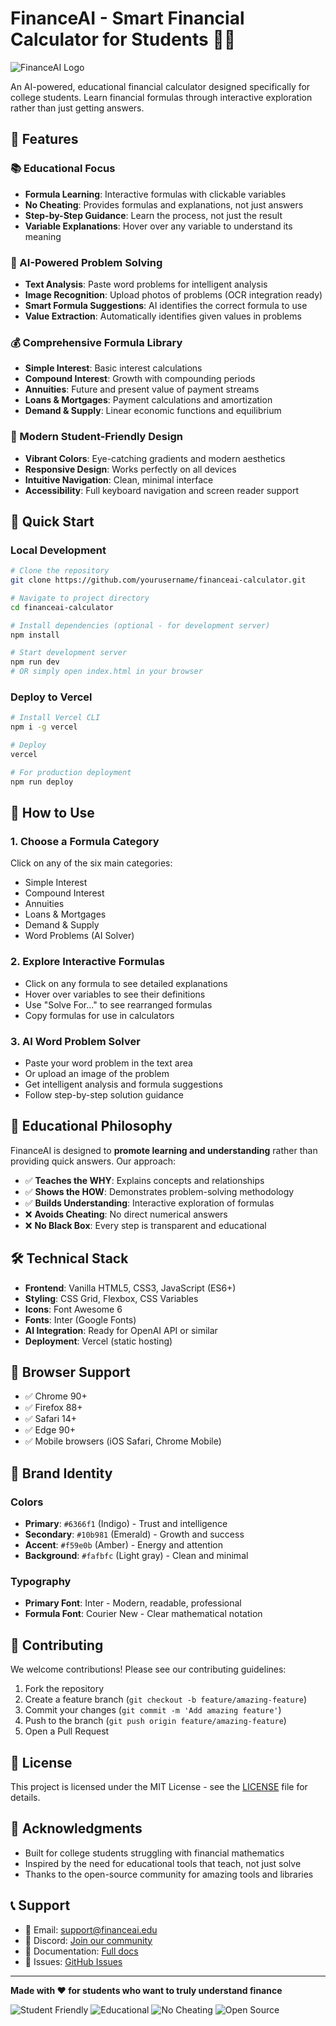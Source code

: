 # FinanceAI - Smart Financial Calculator for Students 🧮✨

![FinanceAI Logo](https://img.shields.io/badge/FinanceAI-Smart%20Calculator-6366f1?style=for-the-badge&logo=calculator)

An AI-powered, educational financial calculator designed specifically for college students. Learn financial formulas through interactive exploration rather than just getting answers.

## 🌟 Features

### 📚 Educational Focus
- **Formula Learning**: Interactive formulas with clickable variables
- **No Cheating**: Provides formulas and explanations, not just answers
- **Step-by-Step Guidance**: Learn the process, not just the result
- **Variable Explanations**: Hover over any variable to understand its meaning

### 🧠 AI-Powered Problem Solving
- **Text Analysis**: Paste word problems for intelligent analysis
- **Image Recognition**: Upload photos of problems (OCR integration ready)
- **Smart Formula Suggestions**: AI identifies the correct formula to use
- **Value Extraction**: Automatically identifies given values in problems

### 💰 Comprehensive Formula Library
- **Simple Interest**: Basic interest calculations
- **Compound Interest**: Growth with compounding periods
- **Annuities**: Future and present value of payment streams
- **Loans & Mortgages**: Payment calculations and amortization
- **Demand & Supply**: Linear economic functions and equilibrium

### 🎨 Modern Student-Friendly Design
- **Vibrant Colors**: Eye-catching gradients and modern aesthetics
- **Responsive Design**: Works perfectly on all devices
- **Intuitive Navigation**: Clean, minimal interface
- **Accessibility**: Full keyboard navigation and screen reader support

## 🚀 Quick Start

### Local Development
```bash
# Clone the repository
git clone https://github.com/yourusername/financeai-calculator.git

# Navigate to project directory
cd financeai-calculator

# Install dependencies (optional - for development server)
npm install

# Start development server
npm run dev
# OR simply open index.html in your browser
```

### Deploy to Vercel
```bash
# Install Vercel CLI
npm i -g vercel

# Deploy
vercel

# For production deployment
npm run deploy
```

## 📖 How to Use

### 1. Choose a Formula Category
Click on any of the six main categories:
- Simple Interest
- Compound Interest  
- Annuities
- Loans & Mortgages
- Demand & Supply
- Word Problems (AI Solver)

### 2. Explore Interactive Formulas
- Click on any formula to see detailed explanations
- Hover over variables to see their definitions
- Use "Solve For..." to see rearranged formulas
- Copy formulas for use in calculators

### 3. AI Word Problem Solver
- Paste your word problem in the text area
- Or upload an image of the problem
- Get intelligent analysis and formula suggestions
- Follow step-by-step solution guidance

## 🎯 Educational Philosophy

FinanceAI is designed to **promote learning and understanding** rather than providing quick answers. Our approach:

- ✅ **Teaches the WHY**: Explains concepts and relationships
- ✅ **Shows the HOW**: Demonstrates problem-solving methodology  
- ✅ **Builds Understanding**: Interactive exploration of formulas
- ❌ **Avoids Cheating**: No direct numerical answers
- ❌ **No Black Box**: Every step is transparent and educational

## 🛠 Technical Stack

- **Frontend**: Vanilla HTML5, CSS3, JavaScript (ES6+)
- **Styling**: CSS Grid, Flexbox, CSS Variables
- **Icons**: Font Awesome 6
- **Fonts**: Inter (Google Fonts)
- **AI Integration**: Ready for OpenAI API or similar
- **Deployment**: Vercel (static hosting)

## 📱 Browser Support

- ✅ Chrome 90+
- ✅ Firefox 88+
- ✅ Safari 14+
- ✅ Edge 90+
- ✅ Mobile browsers (iOS Safari, Chrome Mobile)

## 🎨 Brand Identity

### Colors
- **Primary**: `#6366f1` (Indigo) - Trust and intelligence
- **Secondary**: `#10b981` (Emerald) - Growth and success  
- **Accent**: `#f59e0b` (Amber) - Energy and attention
- **Background**: `#fafbfc` (Light gray) - Clean and minimal

### Typography
- **Primary Font**: Inter - Modern, readable, professional
- **Formula Font**: Courier New - Clear mathematical notation

## 🤝 Contributing

We welcome contributions! Please see our contributing guidelines:

1. Fork the repository
2. Create a feature branch (`git checkout -b feature/amazing-feature`)
3. Commit your changes (`git commit -m 'Add amazing feature'`)
4. Push to the branch (`git push origin feature/amazing-feature`)
5. Open a Pull Request

## 📄 License

This project is licensed under the MIT License - see the [LICENSE](LICENSE) file for details.

## 🙏 Acknowledgments

- Built for college students struggling with financial mathematics
- Inspired by the need for educational tools that teach, not just solve
- Thanks to the open-source community for amazing tools and libraries

## 📞 Support

- 📧 Email: support@financeai.edu
- 💬 Discord: [Join our community](https://discord.gg/financeai)
- 📖 Documentation: [Full docs](https://docs.financeai.edu)
- 🐛 Issues: [GitHub Issues](https://github.com/yourusername/financeai-calculator/issues)

---

**Made with ❤️ for students who want to truly understand finance**

![Student Friendly](https://img.shields.io/badge/Student-Friendly-brightgreen)
![Educational](https://img.shields.io/badge/Purpose-Educational-blue)
![No Cheating](https://img.shields.io/badge/Anti-Cheating-red)
![Open Source](https://img.shields.io/badge/Open-Source-orange) 